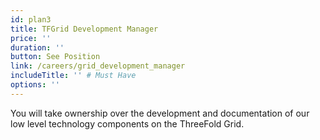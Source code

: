 ```yaml
---
id: plan3
title: TFGrid Development Manager
price: ''
duration: ''
button: See Position
link: /careers/grid_development_manager
includeTitle: '' # Must Have
options: ''
---
```


You will take ownership over the development and documentation of our low level technology components on the ThreeFold Grid.

<!-- Passion at bringing a positive change to the world, Fluency in at least 2 dev languages, Understanding of what it takes to develop a large scale high tech infrastructure product, Fluent in English, Understand & follow Pareto 20/80 rule -->